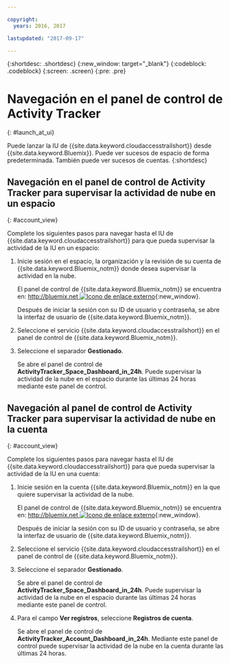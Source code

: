 ```yaml
---

copyright:
  years: 2016, 2017

lastupdated: "2017-09-17"

---
```


{:shortdesc: .shortdesc}
{:new_window: target="_blank"}
{:codeblock: .codeblock}
{:screen: .screen}
{:pre: .pre}


# Navegación en el panel de control de Activity Tracker
{: #launch_at_ui}

Puede lanzar la IU de {{site.data.keyword.cloudaccesstrailshort}} desde {{site.data.keyword.Bluemix}}. Puede ver sucesos de espacio de forma predeterminada. También puede ver sucesos de cuentas.
{:shortdesc}
   

## Navegación en el panel de control de Activity Tracker para supervisar la actividad de nube en un espacio
{: #account_view}

Complete los siguientes pasos para navegar hasta el IU de {{site.data.keyword.cloudaccesstrailshort}} para que pueda supervisar la actividad de la IU en un espacio:

1. Inicie sesión en el espacio, la organización y la revisión de su cuenta de {{site.data.keyword.Bluemix_notm}} donde desea supervisar la actividad en la nube.

    El panel de control de {{site.data.keyword.Bluemix_notm}} se encuentra en: [http://bluemix.net ![Icono de enlace externo](../../../../icons/launch-glyph.svg "Icono de enlace externo")](http://bluemix.net){:new_window}.
    
	Después de iniciar la sesión con su ID de usuario y contraseña, se abre la interfaz de usuario de {{site.data.keyword.Bluemix_notm}}.

2. Seleccione el servicio {{site.data.keyword.cloudaccesstrailshort}} en el panel de control de {{site.data.keyword.Bluemix_notm}}. 
    
3. Seleccione el separador **Gestionado**.

    Se abre el panel de control de **ActivityTracker_Space_Dashboard_in_24h**. Puede supervisar la actividad de la nube en el espacio durante las últimas 24 horas mediante este panel de control. 


## Navegación al panel de control de Activity Tracker para supervisar la actividad de nube en la cuenta
{: #account_view}

Complete los siguientes pasos para navegar hasta el IU de {{site.data.keyword.cloudaccesstrailshort}} para que pueda supervisar la actividad de la IU en una cuenta:

1. Inicie sesión en la cuenta {{site.data.keyword.Bluemix_notm}} en la que quiere supervisar la actividad de la nube.

    El panel de control de {{site.data.keyword.Bluemix_notm}} se encuentra en: [http://bluemix.net ![Icono de enlace externo](../../../../icons/launch-glyph.svg "Icono de enlace externo")](http://bluemix.net){:new_window}.
    
	Después de iniciar la sesión con su ID de usuario y contraseña, se abre la interfaz de usuario de {{site.data.keyword.Bluemix_notm}}.

2. Seleccione el servicio {{site.data.keyword.cloudaccesstrailshort}} en el panel de control de {{site.data.keyword.Bluemix_notm}}. 
    
3. Seleccione el separador **Gestionado**.

    Se abre el panel de control de **ActivityTracker_Space_Dashboard_in_24h**. Puede supervisar la actividad de la nube en el espacio durante las últimas 24 horas mediante este panel de control. 

4. Para el campo **Ver registros**, seleccione **Registros de cuenta**.

    Se abre el panel de control de **ActivityTracker_Account_Dashboard_in_24h**. Mediante este panel de control puede supervisar la actividad de la nube en la cuenta durante las últimas 24 horas.
